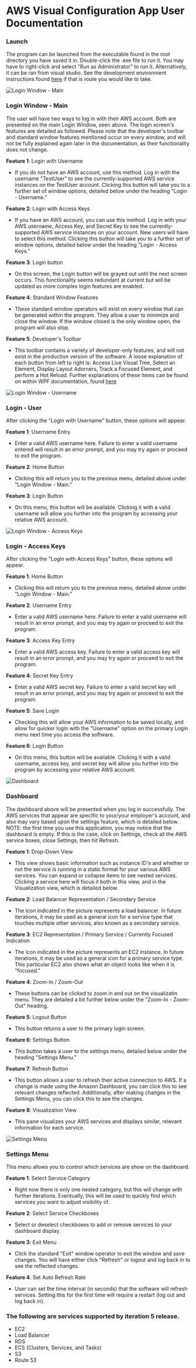 # AWS Visual Configuration App User Documentation

### Launch
The program can be launched from the executable found in the root directory you have saved it in.  Double-click the .exe file to run it.  You may have to right-click and select "Run as Administrator" to run it.  Alternatively, it can be ran from visual studio.  See the development environment instructions found [here](https://github.com/welawrence543/AWS-Visual-Configuration-App/blob/master/Documentation/Development.md) if that is route you would like to take.

![Login Window - Main](https://github.com/welawrence543/AWS-Visual-Configuration-App/blob/master/Auxiliary%20Files/mainlogin.jpeg?raw=true)
### Login Window - Main
The user will have two ways to log in with their AWS account.  Both are presented on the main Login Window, seen above.  The login screen's features are detailed as followed.  Please note that the developer's toolbar and standard window features mentioned occur on every window, and will not be fully explained again later in the documentation, as their functionality does not change.

**Feature 1**: Login with Username
- If you do not have an AWS account, use this method. Log in with the username "TestUser" to see the currently-supported AWS service instances on the TestUser account.  Clicking this button will take you to a further set of window options, detailed below under the heading "Login - Username."

**Feature 2**: Login with Access Keys
- If you have an AWS account, you can use this method. Log in with your AWS username, Access Key, and Secret Key to see the currently-supported AWS service instances on your account.  New users will have to select this method.  Clicking this button will take you to a further set of window options, detailed below under the heading "Login - Access Keys."

**Feature 3**: Login button
- On this screen,  the Login button will be grayed out until the next screen occurs.  This functionality seems redundant at current but will be updated as more complex login features are enabled.  

**Feature 4**: Standard Window Features
- These standard window operators will exist on every window that can be generated within the program.  They allow a user to minimize and close the window.  If the window closed is the only window open, the program will also stop.

**Feature 5**: Developer's Toolbar
- This toolbar contains a variety of developer-only features, and will not exist in the production version of the software.  A loose explanation of each button from left to right is: Access Live Visual Tree, Select an Element, Display Layout Adorners, Track a Focused Element, and perform a Hot Reload.  Further explanations of these items can be found on within WPF documentation, found [here](https://docs.microsoft.com/en-us/dotnet/desktop/wpf/introduction-to-wpf?view=netframeworkdesktop-4.8)

![Login Window - Username](https://github.com/welawrence543/AWS-Visual-Configuration-App/blob/master/Auxiliary%20Files/userlogin.jpeg?raw=true)
### Login - User
After clicking the "Login with Username" button, these options will appear.

**Feature 1**: Username Entry
- Enter a valid AWS username here.  Failure to enter a valid username entered will result in an error prompt, and you may try again or proceed to exit the program.

**Feature 2**: Home Button
- Clicking this will return you to the previous menu, detailed above under "Login Window - Main."

**Feature 3**: Login Button
- On this menu, this button will be available.  Clicking it with a valid username will allow you further into the program by accessing your relative AWS account.

![Login Window - Access Keys](https://github.com/welawrence543/AWS-Visual-Configuration-App/blob/master/Auxiliary%20Files/accesskeylogin.jpeg?raw=true)
### Login - Access Keys
After clicking the "Login with Access Keys" button, these options will appear.

**Feature 1**: Home Button
- Clicking this will return you to the previous menu, detailed above under "Login Window - Main."

**Feature 2**: Username Entry
- Enter a valid AWS username here.  Failure to enter a valid username will result in an error prompt, and you may try again or proceed to exit the program.

**Feature 3**: Access Key Entry
- Enter a valid AWS access key.  Failure to enter a valid access key will result in an error prompt, and you may try again or proceed to exit the program.

**Feature 4**: Secret Key Entry
- Enter a valid AWS secret key.  Failure to enter a valid secret key will result in an error prompt, and you may try again or proceed to exit the program.

**Feature 5**: Save Login
- Checking this will allow your AWS information to be saved locally, and allow for quicker login with the "Username" option on the primary Login menu next time you access the software.

**Feature 6**: Login Button
- On this menu, this button will be available.  Clicking it with a valid username, access key, and secret key will allow you further into the program by accessing your relative AWS account.

![Dashboard](https://github.com/welawrence543/AWS-Visual-Configuration-App/blob/master/Auxiliary%20Files/mainwindowmain.JPG?raw=true)
### Dashboard
The dashboard above will be presented when you log in successfully.  The AWS services that appear are specific to your/your employer's account, and also may vary based upon the settings feature, which is detailed below. NOTE: the first time you use this application, you may notice that the dashboard is empty. If this is the case, click on Settings, check all the AWS service boxes, close Settings, then hit Refresh.

**Feature 1**: Drop-Down View
- This view shows basic information such as instance ID's and whether or not the service is running in a static format for your various AWS services.  You can expand or collapse items to see nested services.  Clicking a service here will focus it both in this view, and in the Visualization view, which is detailed below.

**Feature 2**: Load Balancer Representation / Secondary Service
- The icon indicated in the picture represents a load balancer.  In future iterations, it may be used as a general icon for a service type that touches multiple other services, also known as a secondary service.

**Feature 3**: EC2 Representation / Primary Service / Currently Focused Indication
- The icon indicated in the picture represents an EC2 instance.  In future iterations, it may be used as a general icon for a primary service type.  This particular EC2 also shows what an object looks like when it is "focused."

**Feature 4**: Zoom-In / Zoom-Out
- These buttons can be clicked to zoom in and out on the visualizatin menu.  They are detailed a bit further below under the "Zoom-In - Zoom-Out" heading.

**Feature 5**: Logout Button
- This button returns a user to the primary login screen.

**Feature 6**: Settings Button
- This button takes a user to the settings menu, detailed below under the heading "Settings Menu."

**Feature 7**: Refresh Button
- This button allows a user to refresh their active connection to AWS.  If a change is made using the Amazon Dashboard, you can click this to see relevant changes reflected.  Additionally, after making changes in the Settings Menu, you can click this to see the changes.

**Feature 8**: Visualization View
- This pane visualizes your AWS services and displays similar, relevant information for each service.

![Settings Menu](https://github.com/welawrence543/AWS-Visual-Configuration-App/blob/master/Auxiliary%20Files/settings.jpeg?raw=true)
### Settings Menu
This menu allows you to control which services are show on the dashboard.

**Feature 1**: Select Service Category
- Right now there is only one nested category, but this will change with further iterations.  Eventually, this will be used to quickly find which services you want to adjust visibility of.

**Feature 2**: Select Service Checkboxes
- Select or deselect checkboxes to add or remove services to your dashboard display.

**Feature 3**: Exit Menu
- Click the standard "Exit" window operator to exit the window and save changes.  You will have either click "Refresh" or logout and log back in to see the reflected changes.

**Feature 4**: Set Auto Refresh Rate
- User can set the time interval (in seconds) that the software will refresh services. Setting this for the first time will require a restart (log out and log back in).

### The following are services supported by iteration 5 release.
- EC2
- Load Balancer
- RDS
- ECS (Clusters, Services, and Tasks)
- S3
- Route 53
